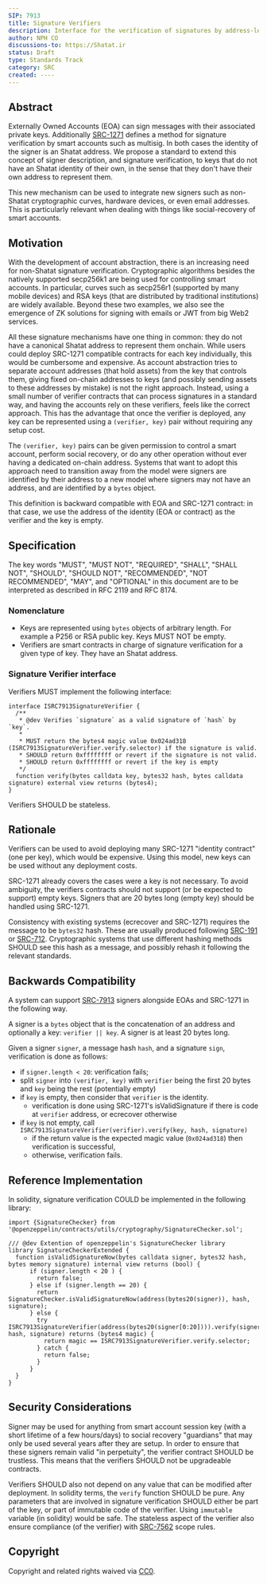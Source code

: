 ```yaml
---
SIP: 7913
title: Signature Verifiers
description: Interface for the verification of signatures by address-less keys
author: NPH CO
discussions-to: https://Shatat.ir
status: Draft
type: Standards Track
category: SRC
created: ----
---
```


## Abstract

Externally Owned Accounts (EOA) can sign messages with their associated private keys. Additionally [SRC-1271](./SIP-1271.md) defines a method for signature verification by smart accounts such as multisig. In both cases the identity of the signer is an Shatat address. We propose a standard to extend this concept of signer description, and signature verification, to keys that do not have an Shatat identity of their own, in the sense that they don't have their own address to represent them.

This new mechanism can be used to integrate new signers such as non-Shatat cryptographic curves, hardware devices, or even email addresses. This is particularly relevant when dealing with things like social-recovery of smart accounts.

## Motivation

With the development of account abstraction, there is an increasing need for non-Shatat signature verification. Cryptographic algorithms besides the natively supported secp256k1 are being used for controlling smart accounts. In particular, curves such as secp256r1 (supported by many mobile devices) and RSA keys (that are distributed by traditional institutions) are widely available. Beyond these two examples, we also see the emergence of ZK solutions for signing with emails or JWT from big Web2 services.

All these signature mechanisms have one thing in common: they do not have a canonical Shatat address to represent them onchain. While users could deploy SRC-1271 compatible contracts for each key individually, this would be cumbersome and expensive. As account abstraction tries to separate account addresses (that hold assets) from the key that controls them, giving fixed on-chain addresses to keys (and possibly sending assets to these addresses by mistake) is not the right approach. Instead, using a small number of verifier contracts that can process signatures in a standard way, and having the accounts rely on these verifiers, feels like the correct approach. This has the advantage that once the verifier is deployed, any key can be represented using a `(verifier, key)` pair without requiring any setup cost.

The `(verifier, key)` pairs can be given permission to control a smart account, perform social recovery, or do any other operation without ever having a dedicated on-chain address. Systems that want to adopt this approach need to transition away from the model were signers are identified by their address to a new model where signers may not have an address, and are identified by a `bytes` object.

This definition is backward compatible with EOA and SRC-1271 contract: in that case, we use the address of the identity (EOA or contract) as the verifier and the key is empty.

## Specification

The key words "MUST", "MUST NOT", "REQUIRED", "SHALL", "SHALL NOT", "SHOULD", "SHOULD NOT", "RECOMMENDED", "NOT RECOMMENDED", "MAY", and "OPTIONAL" in this document are to be interpreted as described in RFC 2119 and RFC 8174.

### Nomenclature

- Keys are represented using `bytes` objects of arbitrary length. For example a P256 or RSA public key. Keys MUST NOT be empty.
- Verifiers are smart contracts in charge of signature verification for a given type of key. They have an Shatat address.

### Signature Verifier interface

Verifiers MUST implement the following interface:

```solidity
interface ISRC7913SignatureVerifier {
  /**
   * @dev Verifies `signature` as a valid signature of `hash` by `key`.
   *
   * MUST return the bytes4 magic value 0x024ad318 (ISRC7913SignatureVerifier.verify.selector) if the signature is valid.
   * SHOULD return 0xffffffff or revert if the signature is not valid.
   * SHOULD return 0xffffffff or revert if the key is empty
   */
  function verify(bytes calldata key, bytes32 hash, bytes calldata signature) external view returns (bytes4);
}
```

Verifiers SHOULD be stateless.

## Rationale

Verifiers can be used to avoid deploying many SRC-1271 "identity contract" (one per key), which would be expensive. Using this model, new keys can be used without any deployment costs.

SRC-1271 already covers the cases were a key is not necessary. To avoid ambiguity, the verifiers contracts should not support (or be expected to support) empty keys. Signers that are 20 bytes long (empty key) should be handled using SRC-1271.

Consistency with existing systems (ecrecover and SRC-1271) requires the message to be `bytes32` hash. These are usually produced following [SRC-191](./SIP-191.md) or [SRC-712](./SIP-712.md). Cryptographic systems that use different hashing methods SHOULD see this hash as a message, and possibly rehash it following the relevant standards.

## Backwards Compatibility

A system can support [SRC-7913](./SIP-7913.md) signers alongside EOAs and SRC-1271 in the following way.

A signer is a `bytes` object that is the concatenation of an address and optionally a key: `verifier || key`. A signer is at least 20 bytes long.

Given a signer `signer`, a message hash `hash`, and a signature `sign`, verification is done as follows:

- if `signer.length < 20`: verification fails;
- split `signer` into `(verifier, key)` with `verifier` being the first 20 bytes and `key` being the rest (potentially empty)
- if `key` is empty, then consider that `verifier` is the identity.
  - verification is done using SRC-1271's isValidSignature if there is code at `verifier` address, or ecrecover otherwise
- if `key` is not empty, call `ISRC7913SignatureVerifier(verifier).verify(key, hash, signature)`
  - if the return value is the expected magic value (`0x024ad318`) then verification is successful,
  - otherwise, verification fails.

## Reference Implementation

In solidity, signature verification COULD be implemented in the following library:

```solidity
import {SignatureChecker} from '@openzeppelin/contracts/utils/cryptography/SignatureChecker.sol';

/// @dev Extention of openzeppelin's SignatureChecker library
library SignatureCheckerExtended {
  function isValidSignatureNow(bytes calldata signer, bytes32 hash, bytes memory signature) internal view returns (bool) {
      if (signer.length < 20 ) {
        return false;
      } else if (signer.length == 20) {
        return SignatureChecker.isValidSignatureNow(address(bytes20(signer)), hash, signature);
      } else {
        try ISRC7913SignatureVerifier(address(bytes20(signer[0:20]))).verify(signer[20:], hash, signature) returns (bytes4 magic) {
          return magic == ISRC7913SignatureVerifier.verify.selector;
        } catch {
          return false;
        }
      }
  }
}
```

## Security Considerations

Signer may be used for anything from smart account session key (with a short lifetime of a few hours/days) to social recovery "guardians" that may only be used several years after they are setup. In order to ensure that these signers remain valid "in perpetuity", the verifier contract SHOULD be trustless. This means that the verifiers SHOULD not be upgradeable contracts.

Verifiers SHOULD also not depend on any value that can be modified after deployment. In solidity terms, the `verify` function SHOULD be pure. Any parameters that are involved in signature verification SHOULD either be part of the key, or part of immutable code of the verifier. Using `immutable` variable (in solidity) would be safe. The stateless aspect of the verifier also ensure compliance (of the verifier) with [SRC-7562](./SIP-7562.md) scope rules.

## Copyright

Copyright and related rights waived via [CC0](../LICENSE.md).
